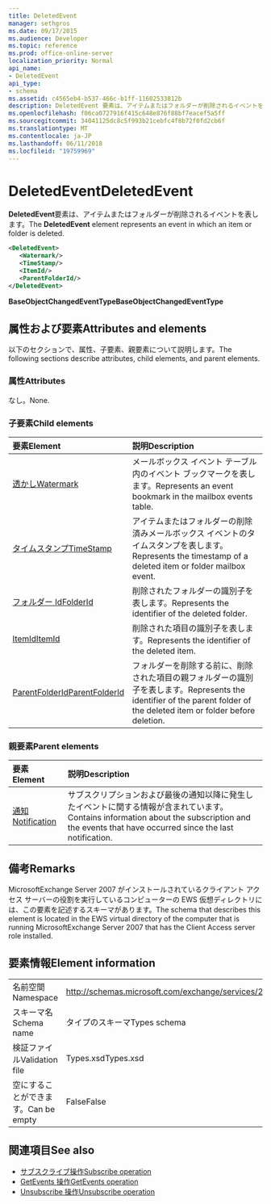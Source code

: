 ```yaml
---
title: DeletedEvent
manager: sethgros
ms.date: 09/17/2015
ms.audience: Developer
ms.topic: reference
ms.prod: office-online-server
localization_priority: Normal
api_name:
- DeletedEvent
api_type:
- schema
ms.assetid: c4565eb4-b537-466c-b1ff-11602533812b
description: DeletedEvent 要素は、アイテムまたはフォルダーが削除されるイベントを表します。
ms.openlocfilehash: f06ca0727916f415c648e876f88bf7eacef5a5ff
ms.sourcegitcommit: 34041125dc8c5f993b21cebfc4f8b72f0fd2cb6f
ms.translationtype: MT
ms.contentlocale: ja-JP
ms.lasthandoff: 06/11/2018
ms.locfileid: "19759969"
---
```

# <a name="deletedevent"></a><span data-ttu-id="d56cd-103">DeletedEvent</span><span class="sxs-lookup"><span data-stu-id="d56cd-103">DeletedEvent</span></span>

<span data-ttu-id="d56cd-104">**DeletedEvent**要素は、アイテムまたはフォルダーが削除されるイベントを表します。</span><span class="sxs-lookup"><span data-stu-id="d56cd-104">The **DeletedEvent** element represents an event in which an item or folder is deleted.</span></span> 
  
```xml
<DeletedEvent>
   <Watermark/>
   <TimeStamp/>
   <ItemId/>
   <ParentFolderId/>
</DeletedEvent>
```

<span data-ttu-id="d56cd-105">**BaseObjectChangedEventType**</span><span class="sxs-lookup"><span data-stu-id="d56cd-105">**BaseObjectChangedEventType**</span></span>

## <a name="attributes-and-elements"></a><span data-ttu-id="d56cd-106">属性および要素</span><span class="sxs-lookup"><span data-stu-id="d56cd-106">Attributes and elements</span></span>

<span data-ttu-id="d56cd-107">以下のセクションで、属性、子要素、親要素について説明します。</span><span class="sxs-lookup"><span data-stu-id="d56cd-107">The following sections describe attributes, child elements, and parent elements.</span></span>
  
### <a name="attributes"></a><span data-ttu-id="d56cd-108">属性</span><span class="sxs-lookup"><span data-stu-id="d56cd-108">Attributes</span></span>

<span data-ttu-id="d56cd-109">なし。</span><span class="sxs-lookup"><span data-stu-id="d56cd-109">None.</span></span>
  
### <a name="child-elements"></a><span data-ttu-id="d56cd-110">子要素</span><span class="sxs-lookup"><span data-stu-id="d56cd-110">Child elements</span></span>

|<span data-ttu-id="d56cd-111">**要素**</span><span class="sxs-lookup"><span data-stu-id="d56cd-111">**Element**</span></span>|<span data-ttu-id="d56cd-112">**説明**</span><span class="sxs-lookup"><span data-stu-id="d56cd-112">**Description**</span></span>|
|:-----|:-----|
|[<span data-ttu-id="d56cd-113">透かし</span><span class="sxs-lookup"><span data-stu-id="d56cd-113">Watermark</span></span>](watermark.md) <br/> |<span data-ttu-id="d56cd-114">メールボックス イベント テーブル内のイベント ブックマークを表します。</span><span class="sxs-lookup"><span data-stu-id="d56cd-114">Represents an event bookmark in the mailbox events table.</span></span>  <br/> |
|[<span data-ttu-id="d56cd-115">タイムスタンプ</span><span class="sxs-lookup"><span data-stu-id="d56cd-115">TimeStamp</span></span>](timestamp.md) <br/> |<span data-ttu-id="d56cd-116">アイテムまたはフォルダーの削除済みメールボックス イベントのタイムスタンプを表します。</span><span class="sxs-lookup"><span data-stu-id="d56cd-116">Represents the timestamp of a deleted item or folder mailbox event.</span></span>  <br/> |
|[<span data-ttu-id="d56cd-117">フォルダー Id</span><span class="sxs-lookup"><span data-stu-id="d56cd-117">FolderId</span></span>](folderid.md) <br/> |<span data-ttu-id="d56cd-118">削除されたフォルダーの識別子を表します。</span><span class="sxs-lookup"><span data-stu-id="d56cd-118">Represents the identifier of the deleted folder.</span></span>  <br/> |
|[<span data-ttu-id="d56cd-119">ItemId</span><span class="sxs-lookup"><span data-stu-id="d56cd-119">ItemId</span></span>](itemid.md) <br/> |<span data-ttu-id="d56cd-120">削除された項目の識別子を表します。</span><span class="sxs-lookup"><span data-stu-id="d56cd-120">Represents the identifier of the deleted item.</span></span>  <br/> |
|[<span data-ttu-id="d56cd-121">ParentFolderId</span><span class="sxs-lookup"><span data-stu-id="d56cd-121">ParentFolderId</span></span>](parentfolderid.md) <br/> |<span data-ttu-id="d56cd-122">フォルダーを削除する前に、削除された項目の親フォルダーの識別子を表します。</span><span class="sxs-lookup"><span data-stu-id="d56cd-122">Represents the identifier of the parent folder of the deleted item or folder before deletion.</span></span>  <br/> |
   
### <a name="parent-elements"></a><span data-ttu-id="d56cd-123">親要素</span><span class="sxs-lookup"><span data-stu-id="d56cd-123">Parent elements</span></span>

|<span data-ttu-id="d56cd-124">**要素**</span><span class="sxs-lookup"><span data-stu-id="d56cd-124">**Element**</span></span>|<span data-ttu-id="d56cd-125">**説明**</span><span class="sxs-lookup"><span data-stu-id="d56cd-125">**Description**</span></span>|
|:-----|:-----|
|[<span data-ttu-id="d56cd-126">通知</span><span class="sxs-lookup"><span data-stu-id="d56cd-126">Notification</span></span>](notification-ex15websvcsotherref.md) <br/> |<span data-ttu-id="d56cd-127">サブスクリプションおよび最後の通知以降に発生したイベントに関する情報が含まれています。</span><span class="sxs-lookup"><span data-stu-id="d56cd-127">Contains information about the subscription and the events that have occurred since the last notification.</span></span>  <br/> |
   
## <a name="remarks"></a><span data-ttu-id="d56cd-128">備考</span><span class="sxs-lookup"><span data-stu-id="d56cd-128">Remarks</span></span>

<span data-ttu-id="d56cd-129">MicrosoftExchange Server 2007 がインストールされているクライアント アクセス サーバーの役割を実行しているコンピューターの EWS 仮想ディレクトリには、この要素を記述するスキーマがあります。</span><span class="sxs-lookup"><span data-stu-id="d56cd-129">The schema that describes this element is located in the EWS virtual directory of the computer that is running MicrosoftExchange Server 2007 that has the Client Access server role installed.</span></span>
  
## <a name="element-information"></a><span data-ttu-id="d56cd-130">要素情報</span><span class="sxs-lookup"><span data-stu-id="d56cd-130">Element information</span></span>

|||
|:-----|:-----|
|<span data-ttu-id="d56cd-131">名前空間</span><span class="sxs-lookup"><span data-stu-id="d56cd-131">Namespace</span></span>  <br/> |http://schemas.microsoft.com/exchange/services/2006/types  <br/> |
|<span data-ttu-id="d56cd-132">スキーマ名</span><span class="sxs-lookup"><span data-stu-id="d56cd-132">Schema name</span></span>  <br/> |<span data-ttu-id="d56cd-133">タイプのスキーマ</span><span class="sxs-lookup"><span data-stu-id="d56cd-133">Types schema</span></span>  <br/> |
|<span data-ttu-id="d56cd-134">検証ファイル</span><span class="sxs-lookup"><span data-stu-id="d56cd-134">Validation file</span></span>  <br/> |<span data-ttu-id="d56cd-135">Types.xsd</span><span class="sxs-lookup"><span data-stu-id="d56cd-135">Types.xsd</span></span>  <br/> |
|<span data-ttu-id="d56cd-136">空にすることができます。</span><span class="sxs-lookup"><span data-stu-id="d56cd-136">Can be empty</span></span>  <br/> |<span data-ttu-id="d56cd-137">False</span><span class="sxs-lookup"><span data-stu-id="d56cd-137">False</span></span>  <br/> |
   
## <a name="see-also"></a><span data-ttu-id="d56cd-138">関連項目</span><span class="sxs-lookup"><span data-stu-id="d56cd-138">See also</span></span>

- [<span data-ttu-id="d56cd-139">サブスクライブ操作</span><span class="sxs-lookup"><span data-stu-id="d56cd-139">Subscribe operation</span></span>](subscribe-operation.md)  
- [<span data-ttu-id="d56cd-140">GetEvents 操作</span><span class="sxs-lookup"><span data-stu-id="d56cd-140">GetEvents operation</span></span>](getevents-operation.md)  
- [<span data-ttu-id="d56cd-141">Unsubscribe 操作</span><span class="sxs-lookup"><span data-stu-id="d56cd-141">Unsubscribe operation</span></span>](unsubscribe-operation.md)

